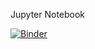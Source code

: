 Jupyter Notebook

[![Binder](https://mybinder.org/badge.svg)](https://mybinder.org/v2/gh/mkarakoc/Kuantum_Fizigi/master)
